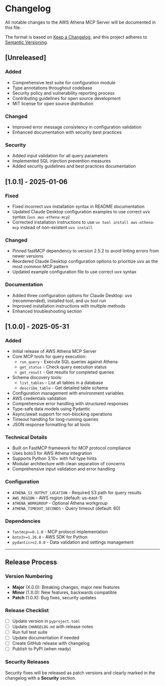 # Changelog

All notable changes to the AWS Athena MCP Server will be documented in this file.

The format is based on [Keep a Changelog](https://keepachangelog.com/en/1.0.0/),
and this project adheres to [Semantic Versioning](https://semver.org/spec/v2.0.0.html).

## [Unreleased]

### Added
- Comprehensive test suite for configuration module
- Type annotations throughout codebase
- Security policy and vulnerability reporting process
- Contributing guidelines for open source development
- MIT license for open source distribution

### Changed
- Improved error message consistency in configuration validation
- Enhanced documentation with security best practices

### Security
- Added input validation for all query parameters
- Implemented SQL injection prevention measures
- Added security guidelines and best practices documentation

## [1.0.1] - 2025-01-06

### Fixed
- Fixed incorrect uvx installation syntax in README documentation
- Updated Claude Desktop configuration examples to use correct uvx syntax (`uvx aws-athena-mcp`)
- Corrected installation instructions to use `uv tool install aws-athena-mcp` instead of non-existent `uvx install`

### Changed
- Pinned fastMCP dependency to version 2.5.2 to avoid linting errors from newer versions
- Reordered Claude Desktop configuration options to prioritize uvx as the most common MCP pattern
- Updated example configuration file to use correct uvx syntax

### Documentation
- Added three configuration options for Claude Desktop: uvx (recommended), installed tool, and uv tool run
- Improved installation instructions with multiple methods
- Enhanced troubleshooting section

## [1.0.0] - 2025-05-31

### Added
- Initial release of AWS Athena MCP Server
- Core MCP tools for query execution:
  - `run_query` - Execute SQL queries against Athena
  - `get_status` - Check query execution status  
  - `get_result` - Get results for completed queries
- Schema discovery tools:
  - `list_tables` - List all tables in a database
  - `describe_table` - Get detailed table schema
- Configuration management with environment variables
- AWS credentials validation
- Comprehensive error handling with structured responses
- Type-safe data models using Pydantic
- Async/await support for non-blocking operations
- Timeout handling for long-running queries
- JSON response formatting for all tools

### Technical Details
- Built on FastMCP framework for MCP protocol compliance
- Uses boto3 for AWS Athena integration
- Supports Python 3.10+ with full type hints
- Modular architecture with clean separation of concerns
- Comprehensive input validation and error handling

### Configuration
- `ATHENA_S3_OUTPUT_LOCATION` - Required S3 path for query results
- `AWS_REGION` - AWS region (default: us-east-1)
- `ATHENA_WORKGROUP` - Optional Athena workgroup
- `ATHENA_TIMEOUT_SECONDS` - Query timeout (default: 60)

### Dependencies
- `fastmcp>=0.1.0` - MCP protocol implementation
- `boto3>=1.26.0` - AWS SDK for Python
- `pydantic>=2.0.0` - Data validation and settings management

---

## Release Process

### Version Numbering
- **Major** (X.0.0): Breaking changes, major new features
- **Minor** (1.X.0): New features, backwards compatible
- **Patch** (1.0.X): Bug fixes, security updates

### Release Checklist
- [ ] Update version in `pyproject.toml`
- [ ] Update `CHANGELOG.md` with release notes
- [ ] Run full test suite
- [ ] Update documentation if needed
- [ ] Create GitHub release with changelog
- [ ] Publish to PyPI (when ready)

### Security Releases
Security fixes will be released as patch versions and clearly marked in the changelog with a **Security** section. 